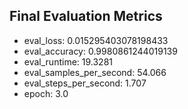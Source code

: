 ## Final Evaluation Metrics
- eval_loss: 0.015295403078198433
- eval_accuracy: 0.9980861244019139
- eval_runtime: 19.3281
- eval_samples_per_second: 54.066
- eval_steps_per_second: 1.707
- epoch: 3.0
